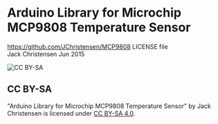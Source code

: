 # Arduino Library for Microchip MCP9808 Temperature Sensor #
https://github.com/JChristensen/MCP9808
LICENSE file  
Jack Christensen Jun 2015  

![CC BY-SA](http://mirrors.creativecommons.org/presskit/buttons/88x31/png/by-sa.png)
## CC BY-SA ##
"Arduino Library for Microchip MCP9808 Temperature Sensor" by Jack Christensen is licensed under [CC BY-SA 4.0](http://creativecommons.org/licenses/by-sa/4.0/).